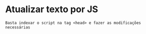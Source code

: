 # Atualizar texto por JS
```
Basta indexar o script na tag <head> e fazer as modificações necessárias
```
